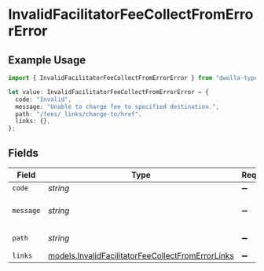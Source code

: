 # InvalidFacilitatorFeeCollectFromErrorError

## Example Usage

```typescript
import { InvalidFacilitatorFeeCollectFromErrorError } from "dwolla-typescript";

let value: InvalidFacilitatorFeeCollectFromErrorError = {
  code: "Invalid",
  message: "Unable to charge fee to specified destination.",
  path: "/fees/_links/charge-to/href",
  links: {},
};
```

## Fields

| Field                                                                                                        | Type                                                                                                         | Required                                                                                                     | Description                                                                                                  | Example                                                                                                      |
| ------------------------------------------------------------------------------------------------------------ | ------------------------------------------------------------------------------------------------------------ | ------------------------------------------------------------------------------------------------------------ | ------------------------------------------------------------------------------------------------------------ | ------------------------------------------------------------------------------------------------------------ |
| `code`                                                                                                       | *string*                                                                                                     | :heavy_minus_sign:                                                                                           | N/A                                                                                                          | Invalid                                                                                                      |
| `message`                                                                                                    | *string*                                                                                                     | :heavy_minus_sign:                                                                                           | N/A                                                                                                          | Unable to charge fee to specified destination.                                                               |
| `path`                                                                                                       | *string*                                                                                                     | :heavy_minus_sign:                                                                                           | N/A                                                                                                          | /fees/_links/charge-to/href                                                                                  |
| `links`                                                                                                      | [models.InvalidFacilitatorFeeCollectFromErrorLinks](../models/invalidfacilitatorfeecollectfromerrorlinks.md) | :heavy_minus_sign:                                                                                           | N/A                                                                                                          | {}                                                                                                           |